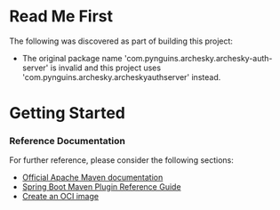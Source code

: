 # Read Me First
The following was discovered as part of building this project:

* The original package name 'com.pynguins.archesky.archesky-auth-server' is invalid and this project uses 'com.pynguins.archesky.archeskyauthserver' instead.

# Getting Started

### Reference Documentation
For further reference, please consider the following sections:

* [Official Apache Maven documentation](https://maven.apache.org/guides/index.html)
* [Spring Boot Maven Plugin Reference Guide](https://docs.spring.io/spring-boot/docs/2.4.5/maven-plugin/reference/html/)
* [Create an OCI image](https://docs.spring.io/spring-boot/docs/2.4.5/maven-plugin/reference/html/#build-image)

